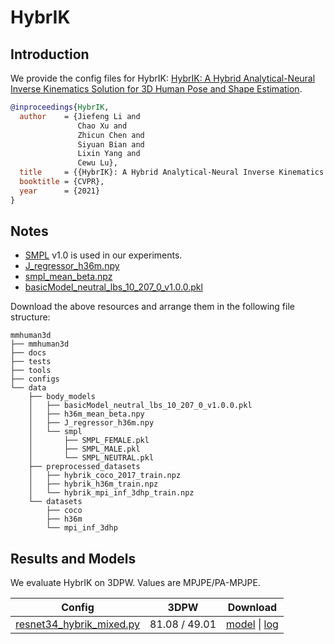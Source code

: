# HybrIK

## Introduction

We provide the config files for HybrIK: [HybrIK: A Hybrid Analytical-Neural Inverse Kinematics Solution for 3D Human Pose and Shape Estimation](https://arxiv.org/pdf/2011.14672.pdf).

```BibTeX
@inproceedings{HybrIK,
  author    = {Jiefeng Li and
               Chao Xu and
               Zhicun Chen and
               Siyuan Bian and
               Lixin Yang and
               Cewu Lu},
  title     = {{HybrIK}: A Hybrid Analytical-Neural Inverse Kinematics Solution for 3D Human Pose and Shape Estimation},
  booktitle = {CVPR},
  year      = {2021}
}
```

## Notes

- [SMPL](https://smpl.is.tue.mpg.de/) v1.0 is used in our experiments.
- [J_regressor_h36m.npy](https://openmmlab-share.oss-cn-hangzhou.aliyuncs.com/mmhuman3d/models/J_regressor_h36m.npy?versionId=CAEQHhiBgIDE6c3V6xciIDdjYzE3MzQ4MmU4MzQyNmRiZDA5YTg2YTI5YWFkNjRi)
- [smpl_mean_beta.npz](https://openmmlab-share.oss-cn-hangzhou.aliyuncs.com/mmhuman3d/models/hybrik/h36m_mean_beta.npy?versionId=CAEQHhiBgMDnt_DV6xciIGM5MzM0MGI1NzBmYjRkNDU5MzUxMjdkM2Y1ZWRiZWM2)
- [basicModel_neutral_lbs_10_207_0_v1.0.0.pkl](https://openmmlab-share.oss-cn-hangzhou.aliyuncs.com/mmhuman3d/models/hybrik/basicModel_neutral_lbs_10_207_0_v1.0.0.pkl?versionId=CAEQHhiBgIC_v.zV6xciIDkwMDE4M2NjZTRkMjRmMWRiNTY3MWQ5YjQ0YzllNDYz)

Download the above resources and arrange them in the following file structure:

```text
mmhuman3d
├── mmhuman3d
├── docs
├── tests
├── tools
├── configs
└── data
    ├── body_models
    │   ├── basicModel_neutral_lbs_10_207_0_v1.0.0.pkl
    │   ├── h36m_mean_beta.npy
    │   ├── J_regressor_h36m.npy
    │   └── smpl
    │       ├── SMPL_FEMALE.pkl
    │       ├── SMPL_MALE.pkl
    │       └── SMPL_NEUTRAL.pkl
    ├── preprocessed_datasets
    │   ├── hybrik_coco_2017_train.npz
    │   ├── hybrik_h36m_train.npz
    │   └── hybrik_mpi_inf_3dhp_train.npz
    └── datasets
        ├── coco
        ├── h36m
        └── mpi_inf_3dhp
```


## Results and Models

We evaluate HybrIK on 3DPW. Values are MPJPE/PA-MPJPE.

| Config | 3DPW    | Download |
|:------:|:-------:|:------:|
| [resnet34_hybrik_mixed.py](resnet34_hybrik_mixed.py) | 81.08 / 49.01 | [model](https://openmmlab-share.oss-cn-hangzhou.aliyuncs.com/mmhuman3d/models/hybrik/resnet34_hybrik_pw3d-b2f87fa5_20211201.pth?versionId=CAEQHhiBgID_vYnS6xciIDAwZTk1MDJhNmM0ZDRlZmI5MTk3ZTAzNzJkOTIwZTc3) &#124; [log](https://openmmlab-share.oss-cn-hangzhou.aliyuncs.com/mmhuman3d/models/hybrik/20211109_164017.log?versionId=CAEQHhiBgICdvonS6xciIDdiNGYzY2Q3N2NiMTQ5MzdhOTZjYjEwZDM0ZjI3ODU1) |
